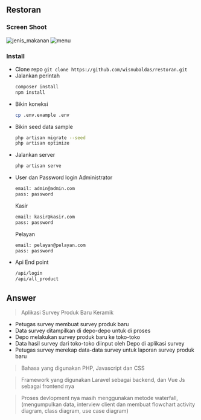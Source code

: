 ## Restoran
### Screen Shoot
![jenis_makanan](https://user-images.githubusercontent.com/10908214/136309768-8302d751-f07c-4b86-b50a-62cdd39e819a.png)
![menu](https://user-images.githubusercontent.com/10908214/136309794-953ec4b7-4315-4648-8854-7b0b6ea5f53d.png)


### Install
- Clone repo `` git clone https://github.com/wisnubaldas/restoran.git ``
- Jalankan perintah 
	```bash
	composer install
	npm install
	```
- Bikin koneksi 
	```bash
	cp .env.example .env
	```
- Bikin seed data sample
	```bash
	php artisan migrate --seed
	php artisan optimize
	```
- Jalankan server
	```bash
	php artisan serve
	```
- User dan Password login
	Administrator
	```bash
	email: admin@admin.com
	pass: password
	```
	Kasir
	```bash
	email: kasir@kasir.com
	pass: password
	```
	Pelayan
	```bash
	email: pelayan@pelayan.com
	pass: password
	```
- Api End point
	```bash
	/api/login
	/api/all_product
	
	```
## Answer
> Aplikasi Survey Produk Baru Keramik
- Petugas survey membuat survey produk baru
- Data survey ditampilkan di depo-depo untuk di proses
- Depo melakukan survey produk baru ke toko-toko 
- Data hasil survey dari toko-toko diinput oleh Depo di aplikasi survey
- Petugas survey merekap data-data survey untuk laporan survey produk baru

> Bahasa yang digunakan PHP, Javascript dan CSS 

> Framework yang digunakan Laravel sebagai backend,
> dan Vue Js sebagai frontend nya

> Proses devlopment nya masih menggunakan metode waterfall, (mengumpulkan data, interview client dan membuat flowchart activity diagram, class diagram, use case diagram)
